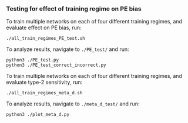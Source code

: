 ### Testing for effect of training regime on PE bias

To train multiple networks on each of four different training regimes, and evaluate effect on PE bias, run:
```
./all_train_regimes_PE_test.sh
```
To analyze results, navigate to `./PE_test/` and run:
```
python3 ./PE_test.py
python3 ./PE_test_correct_incorrect.py
```

To train multiple networks on each of four different training regimes, and evaluate type-2 sensitivity, run:
```
./all_train_regimes_meta_d.sh
```
To analyze results, navigate to `./meta_d_test/` and run:
```
python3 ./plot_meta_d.py
```
